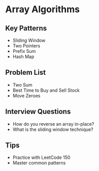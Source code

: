 # Array Algorithms

## Key Patterns
- Sliding Window
- Two Pointers
- Prefix Sum
- Hash Map

## Problem List
- Two Sum
- Best Time to Buy and Sell Stock
- Move Zeroes

## Interview Questions
- How do you reverse an array in-place?
- What is the sliding window technique?

## Tips
- Practice with LeetCode 150
- Master common patterns
